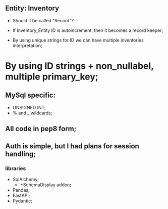 ## Entity: Inventory
* Should it be called "Record"?

* If Inventory_Entity ID is autoincrement, then it becomes a record keeper;
* By using unique strings for ID we can have multiple inventories interpretation;
# By using ID strings + non_nullabel, multiple primary_key;

## MySql specific:
* UNSIGNED INT;
* % and _ wildcards;

## All code in pep8 form;

## Auth is simple, but I had plans for session handling;

### libraries
* SqlAlchemy;
    * +SchemaDisplay addon;
* Pandas;
* FastAPI;
* Pydantic;